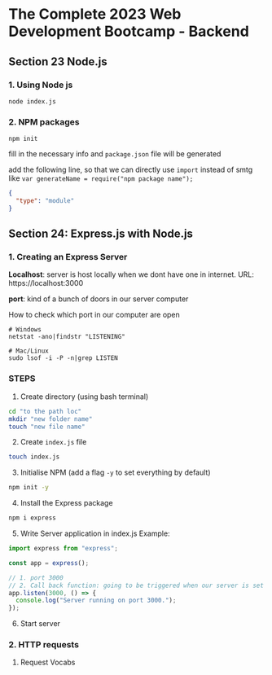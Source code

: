 # The Complete 2023 Web Development Bootcamp - Backend

## Section 23 Node.js

### 1. Using Node js

```shell
node index.js
```

### 2. NPM packages

```shell
npm init
```

fill in the necessary info and `package.json` file will be generated

add the following line, so that we can directly use `import` instead of smtg like `var generateName = require("npm package name");`

```json
{
  "type": "module"
}
```

## Section 24: Express.js with Node.js

### 1. Creating an Express Server

**Localhost**: server is host locally when we dont have one in internet. URL: https://localhost:3000

**port**: kind of a bunch of doors in our server computer

How to check which port in our computer are open

```shell
# Windows
netstat -ano|findstr "LISTENING"

# Mac/Linux
sudo lsof -i -P -n|grep LISTEN
```

### STEPS

1. Create directory
   (using bash terminal)

```bash
cd "to the path loc"
mkdir "new folder name"
touch "new file name"
```

2. Create `index.js` file

```bash
touch index.js
```

3. Initialise NPM
   (add a flag `-y` to set everything by default)

```bash
npm init -y
```

4. Install the Express package

```bash
npm i express
```

5. Write Server application in index.js
   Example:

```js
import express from "express";

const app = express();

// 1. port 3000
// 2. Call back function: going to be triggered when our server is set up
app.listen(3000, () => {
  console.log("Server running on port 3000.");
});
```

6. Start server

### 2. HTTP requests

1. Request Vocabs
